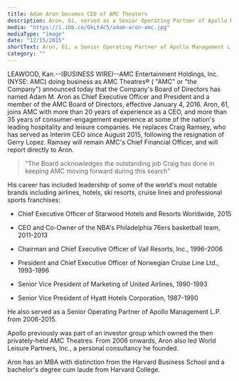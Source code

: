 ```yaml
---
title: Adam Aron becomes CEO of AMC Theaters
description: Aron, 61, served as a Senior Operating Partner of Apollo Management L.P. from 2006-2015, joins AMC as a CEO
media: "https://i.ibb.co/GkLt4c5/adam-aron-amc.jpg"
mediaType: "image"
date: "12/15/2015"
shortText: Aron, 61, a Senior Operating Partner of Apollo Management L.P. from 2006-2015, joins AMC as a CEO, following the resignation of Gerry Lopez. Ramsey will remain AMC's Chief Financial Officer, and will report directly to Aron. Apollo previously was part of an investor group which owned the then privately-held AMC Theatres. From 2006 onwards, Aron also led World Leisure Partners, Inc., a personal consultancy he founded.
category: ""
---
```

LEAWOOD, Kan.--(BUSINESS WIRE)--AMC Entertainment Holdings, Inc. (NYSE: AMC) doing business as AMC Theatres® ( "AMC" or "the Company") announced today that the Company's Board of Directors has named Adam M. Aron as Chief Executive Officer and President and a member of the AMC Board of Directors, effective January 4, 2016. Aron, 61, joins AMC with more than 20 years of experience as a CEO, and more than 35 years of consumer-engagement experience at some of the nation's leading hospitality and leisure companies. He replaces Craig Ramsey, who has served as Interim CEO since August 2015, following the resignation of Gerry Lopez. Ramsey will remain AMC's Chief Financial Officer, and will report directly to Aron.

>"The Board acknowledges the outstanding job Craig has done in keeping AMC moving forward during this search"

His career has included leadership of some of the world's most notable brands including airlines, hotels, ski resorts, cruise lines and professional sports franchises:

- Chief Executive Officer of Starwood Hotels and Resorts Worldwide, 2015

- CEO and Co-Owner of the NBA's Philadelphia 76ers basketball team, 2011-2013

- Chairman and Chief Executive Officer of Vail Resorts, Inc., 1996-2006

- President and Chief Executive Officer of Norwegian Cruise Line Ltd., 1993-1996

- Senior Vice President of Marketing of United Airlines, 1990-1993

- Senior Vice President of Hyatt Hotels Corporation, 1987-1990


He also served as a Senior Operating Partner of Apollo Management L.P. from 2006-2015. 

Apollo previously was part of an investor group which owned the then privately-held AMC Theatres. From 2006 onwards, Aron also led World Leisure Partners, Inc., a personal consultancy he founded.

Aron has an MBA with distinction from the Harvard Business School and a bachelor's degree cum laude from Harvard College.
